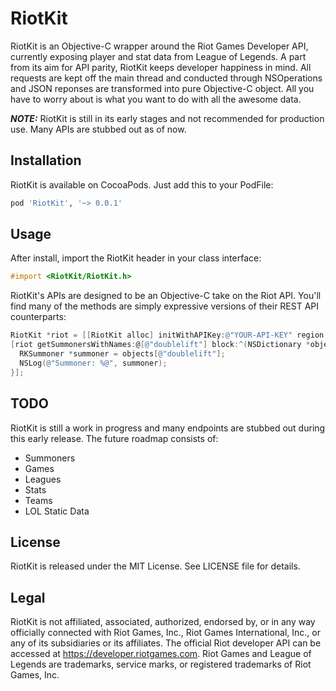 RiotKit
=======

RiotKit is an Objective-C wrapper around the Riot Games Developer API, currently exposing player and stat data from League of Legends. A part from its aim for API parity, RiotKit keeps developer happiness in mind. All requests are kept off the main thread and conducted through NSOperations and JSON reponses are transformed into pure Objective-C object. All you have to worry about is what you want to do with all the awesome data.

***NOTE:*** RiotKit is still in its early stages and not recommended for production use. Many APIs are stubbed out as of now.

## Installation

RiotKit is available on CocoaPods. Just add this to your PodFile:

```ruby
pod 'RiotKit', '~> 0.0.1'
```

## Usage

After install, import the RiotKit header in your class interface:

```objective-c
#import <RiotKit/RiotKit.h>
```

RiotKit's APIs are designed to be an Objective-C take on the Riot API. You'll find many of the methods are simply expressive versions of their REST API counterparts:

```objective-c
RiotKit *riot = [[RiotKit alloc] initWithAPIKey:@"YOUR-API-KEY" region:RKRegionNorthAmerica];
[riot getSummonersWithNames:@[@"doublelift"] block:^(NSDictionary *objects, NSError *error) {
  RKSummoner *summoner = objects[@"doublelift"];
  NSLog(@"Summoner: %@", summoner);
}];
```

## TODO

RiotKit is still a work in progress and many endpoints are stubbed out during this early release. The future roadmap consists of:

- Summoners
- Games
- Leagues
- Stats
- Teams
- LOL Static Data

## License

RiotKit is released under the MIT License. See LICENSE file for details.

## Legal

RiotKit is not affiliated, associated, authorized, endorsed by, or in any way officially connected with Riot Games, Inc., Riot Games International, Inc., or any of its subsidiaries or its affiliates. The official Riot developer API can be accessed at https://developer.riotgames.com. Riot Games and League of Legends are trademarks, service marks, or registered trademarks of Riot Games, Inc.
